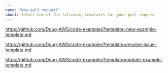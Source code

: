 ```yaml
---
name: "New pull request"
about: Select one of the following templates for your pull request
---
```


https://github.com/Doug-AWS/code-examples?template=new-example-template.md

https://github.com/Doug-AWS/code-examples?template=resolve-issue-template.md

https://github.com/Doug-AWS/code-examples?template=update-example-template.md
